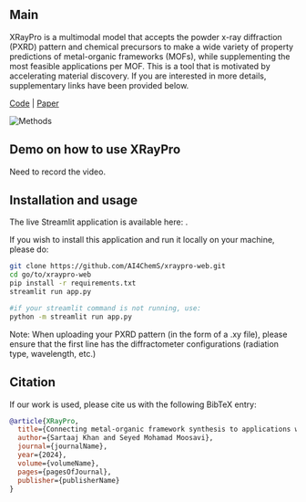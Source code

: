 ## Main
XRayPro is a multimodal model that accepts the powder x-ray diffraction (PXRD) pattern and chemical precursors to make a wide variety of property predictions of metal-organic frameworks (MOFs), while supplementing the most feasible applications per MOF. This is a tool that is motivated by accelerating material discovery. If you are interested in more details, supplementary links have been provided below.

[Code](https://github.com/AI4ChemS/XRayPro) | [Paper](URL)

![Methods](https://github.com/user-attachments/assets/fb2256ba-64cb-4ab4-8391-a1909b1ef576)

## Demo on how to use XRayPro
Need to record the video.

## Installation and usage
The live Streamlit application is available here: <URL>.

If you wish to install this application and run it locally on your machine, please do:

```bash
git clone https://github.com/AI4ChemS/xraypro-web.git
cd go/to/xraypro-web
pip install -r requirements.txt
streamlit run app.py

#if your streamlit command is not running, use:
python -m streamlit run app.py
```

Note: When uploading your PXRD pattern (in the form of a .xy file), please ensure that the first line has the diffractometer configurations (radiation type, wavelength, etc.)

## Citation
If our work is used, please cite us with the following BibTeX entry:
```bibtex
@article{XRayPro,
  title={Connecting metal-organic framework synthesis to applications with a self-supervised multimodal model},
  author={Sartaaj Khan and Seyed Mohamad Moosavi},
  journal={journalName},
  year={2024},
  volume={volumeName},
  pages={pagesOfJournal},
  publisher={publisherName}
}
